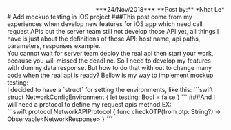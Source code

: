 <title>Document</title>
<div style="text-align: right"> 
***24/Nov/2018*** 
**Post by:** *Nhat Le*
</div>
# Add mockup testing in iOS project
###This post come from my experiences when develop new features for iOS app which need call request APIs but the server team still not develop those API yet, all things I have is just about the definitions of those API: host name, api paths, parameters, responses example.<br/>
You cannot wait for server team deploy the real api then start your work, because you will missed the deadline. So I need to develop my features with dummy data response. But how to do that with out to change many code when the real api is ready? Bellow is my way to implement mockup testing:<br/>
I decided to have a `struct` for setting the environments, like this:
```swift
 struct NetworkConfigEnvironment {
      let testing: Bool = false 
}
```
###And I will need a protocol to define my request apis method.EX:<br />
```swift
protocol NetworkAPIProtocol {
    func checkOTP(from otp: String?) -> Observable&#60NetworkResponse&#62
}
```
